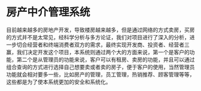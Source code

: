 # 房产中介管理系统
目前越来越多的房地产开发，导致楼房越来越多，但是通过网络的方式卖房，买房的方式并不是太常见，经科学分析与多方论证，我们对项目进行了深入的分析，进一步切合经营者和终端消费者双方的需求，最终实现开发商、投资者、经营者三赢，我们决定开发这个项目，本系统则通过两个大的方面来说，第一个是客户的功能，第二个是从管理员的功能来说，客户可以有租房、卖房的功能，并且可以通过组合查询的方式进行选择自己想要卖或者卖的房子，便于客户的使用，当然管理员功能就会相对要多一些，比如房产的管理，员工管理，热销推荐、顾客管理等等，这些都是为了使本系统更加的安全和系统化。
